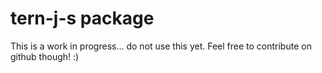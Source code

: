 # tern-j-s package

This is a work in progress... do not use this yet. Feel free to contribute on github though! :)
